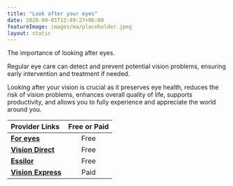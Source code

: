 ```yaml
---
title: "Look after your eyes"
date: 2020-09-01T12:49:27+06:00
featureImage: images/ma/placeholder.jpeg
layout: static
---
```


The importance of looking after eyes.

Regular eye care can detect and prevent potential vision problems, ensuring early intervention and treatment if needed.

Looking after your vision is crucial as it preserves eye health, reduces the risk of vision problems, enhances overall quality of life, supports productivity, and allows you to fully experience and appreciate the world around you.

| Provider Links      | Free or Paid  |  
| :-----------          | :--------------:      |  
| [**For eyes**](https://www.foreyes.com/blog/why-is-it-important-to-take-care-of-your-eyes/) | Free | 
| [**Vision Direct**](https://www.visiondirect.co.uk/free-eye-test) | Free | 
| [**Essilor**](https://global.essilor.com/ie/blog/your-life-and-eyes/why-it-s-important-to-look-after-your-eyes) | Free | 
| [**Vision Express**](https://www.awin1.com/cread.php?awinmid=25569&awinaffid=1198638&ued=https%3A%2F%2Fwww.visionexpress.com%2F) | Paid | 
  

<br/><br/>






